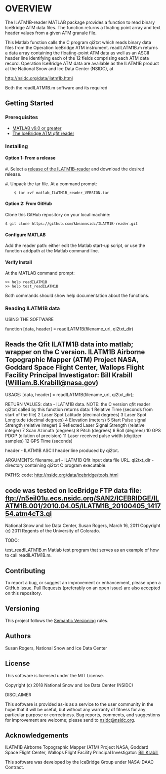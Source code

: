 # OVERVIEW

The ILATM1B-reader MATLAB package provides a function to read binary
IceBridge ATM data files. The function returns a floating point array
and text header values from a given ATM granule file.

This Matlab function calls the C program qi2txt which reads
binary data files from the Operation IceBridge ATM
instrument. readILATM1B.m returns a data array containing the
floating-point ATM data as well as an ASCII header line identifying
each of the 12 fields comprising each ATM data record. Operation
IceBridge ATM data are available as the ILATM1B product at the
National Snow and Ice Data Center (NSIDC), at

http://nsidc.org/data/ilatm1b.html

Both the readILATM1B.m software and its required 

## Getting Started

### Prerequisites

* [MATLAB v9.0 or greater](https://www.mathworks.com/products/matlab.html)
* [The IceBridge ATM qfit reader](ftp://sidads.colorado.edu/pub/tools/icebridge/qfit/c/qi2txt_v0.5.zip)

### Installing

#### Option 1: From a release

#. Select a [release of the
ILATM1B-reader](https://github.com/kbeamnsidc/ILATM1B-reader/releases)
and download the desired release.

#. Unpack the tar file. At a command prompt:

        $ tar xvf matlab_ILATM1B_reader_VERSION.tar

#### Option 2: From GitHub

Clone this GitHub repository on your local machine:

    $ git clone https://github.com/kbeamnsidc/ILATM1B-reader.git

#### Configure MATLAB

Add the reader path: either edit the Matlab start-up script, or use
the function addpath at the Matlab command line.

#### Verify Install

At the MATLAB command prompt:

    >> help readILATM1B
    >> help test_readILATM1B

Both commands should show help documentation about the functions.

### Reading ILATM1B data

USING THE SOFTWARE
 
function [data, header] = readILATM1B(filename_url, qi2txt_dir)
 
  Reads the Qfit ILATM1B data into matlab; wrapper on the C version.
  ILATM1B Airborne Topographic Mapper (ATM) Project
  NASA, Goddard Space Flight Center, Wallops Flight Facility
  Principal Investigator: Bill Krabill (William.B.Krabill@nasa.gov)
 --------------------------------------------------------------------------
  USAGE:
  [data, header] = readILATM1B(filename_url, qi2txt_dir);
 
  RETURN VALUES: 
  data - ILATM1B data.
  NOTE: the C version qfit reader qi2txt called by this function returns data: 
   1    Relative Time (seconds from start of the file)
   2    Laser Spot Latitude (decimal degrees)
   3    Laser Spot Longitude (decimal degrees)
   4    Elevation (meters)
   5    Start Pulse signal Strength (relative integer) 
   6    Reflected Laser Signal Strength (relative integer)
   7    Scan Azimuth (degrees)
   8    Pitch (degrees)
   9    Roll (degrees)
  10    GPS PDOP (dilution of precision) 
  11    Laser received pulse width (digitizer samples)
  12    GPS Time (seconds)
 
  header - ILATM1B ASCII header line produced by qi2txt.
 
  ARGUMENTS:
  filename_url - ILATM1B Qfit input data file URL.
  qi2txt_dir - directory containing qi2txt C program executable.
 
  PATHS:
  code:
  http://nsidc.org/data/icebridge/tools.html
 
  code was tested on IceBridge FTP data file:
  ftp://n5eil01u.ecs.nsidc.org/SAN2/ICEBRIDGE/ILATM1B.001/2010.04.05/ILATM1B_20100405_141754.atm4cT3.qi
 --------------------------------------------------------------------------
  National Snow and Ice Data Center, Susan Rogers, March 16, 2011
  Copyright (c) 2011 Regents of the University of Colorado.

TODO:

test_readILATM1B.m
  Matlab test program that serves as an example of how to call
  readILATM1B.m.

## Contributing

To report a bug, or suggest an improvement or enhancement, please open
a [GitHub
Issue](https://github.com/kbeamnsidc/ILATM1B-reader/issues). [Pull
Requests](https://github.com/kbeamnsidc/ILATM1B-reader/pulls)
(preferably on an open issue) are also accepted on this repository.

## Versioning

This project follows the [Semantic Versioning](https://semver.org/)
rules.

## Authors

Susan Rogers, National Snow and Ice Data Center

## License

This software is licensed under the MIT License.

Copyright (c) 2018 National Snow and Ice Data Center (NSIDC)

DISCLAIMER

This software is provided as-is as a service to the user community in
the hope that it will be useful, but without any warranty of fitness
for any particular purpose or correctness.  Bug reports, comments, and
suggestions for improvement are welcome; please send to
nsidc@nsidc.org.

## Acknowledgements

ILATM1B Airborne Topographic Mapper (ATM) Project
NASA, Goddard Space Flight Center, Wallops Flight Facility
Principal Investigator: [Bill Krabill](William.B.Krabill@nasa.gov)

This software was developed by the IceBridge Group under NASA-DAAC 
Contract.
